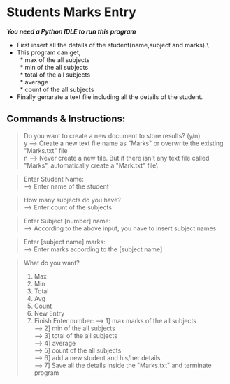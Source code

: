 # Students Marks Entry
***You need a Python IDLE to run this program***

* First insert all the details of the student(name,subject and marks).\
* This program can get,\
&ensp;* max of the all subjects\
&ensp;* min of the all subjects\
&ensp;* total of the all subjects\
&ensp;* average\
&ensp;* count of the all subjects
* Finally genarate a text file including all the details of the student.

## Commands & Instructions:

>Do you want to create a new document to store results? (y/n)\
y --> Create a new text file name as "Marks" or overwrite the existing "Marks.txt" file\
n --> Never create a new file. But if there isn't any text file called "Marks", automatically create a "Mark.txt" file\

>Enter Student Name:\
--> Enter name of the student

>How many subjects do you have?\
--> Enter count of the subjects

>Enter Subject [number] name:\
--> According to the above input, you have to insert subject names

>Enter [subject name] marks:\
--> Enter marks according to the [subject name]

>What do you want?
>1) Max
>2) Min
>3) Total
>4) Avg
>5) Count
>6) New Entry
>7) Finish
>Enter number:
--> 1] max marks of the all subjects\
--> 2] min of the all subjects\
--> 3] total of the all subjects\
--> 4] average\
--> 5] count of the all subjects\
--> 6] add a new student and his/her details\
--> 7] Save all the details inside the "Marks.txt" and terminate program
